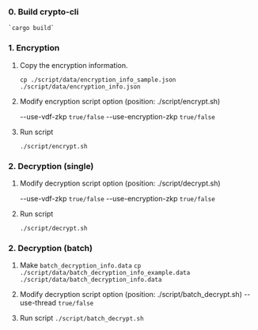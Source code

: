 ### 0. Build crypto-cli

    `cargo build`

### 1. Encryption

1. Copy the encryption information.

   `cp ./script/data/encryption_info_sample.json ./script/data/encryption_info.json`

2. Modify encryption script option (position: ./script/encrypt.sh)

   --use-vdf-zkp `true/false`
   --use-encryption-zkp `true/false`

3. Run script

   `./script/encrypt.sh`

### 2. Decryption (single)

1. Modify decryption script option (position: ./script/decrypt.sh)

   --use-vdf-zkp `true/false`
   --use-encryption-zkp `true/false`

2. Run script

   `./script/decrypt.sh`

### 2. Decryption (batch)

1. Make `batch_decryption_info.data`
   `cp ./script/data/batch_decryption_info_example.data ./script/data/batch_decryption_info.data`
2. Modify decryption script option (position: ./script/batch_decrypt.sh)
   --use-thread `true/false`

3. Run script
   `./script/batch_decrypt.sh`
